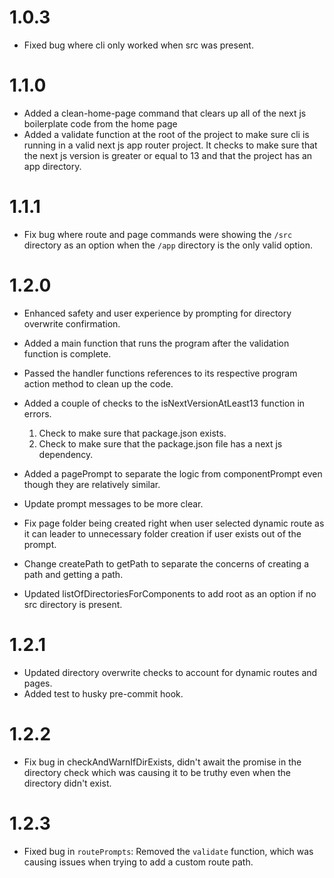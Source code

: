 # 1.0.3

- Fixed bug where cli only worked when src was present.

# 1.1.0

- Added a clean-home-page command that clears up all of the next js boilerplate
  code from the home page
- Added a validate function at the root of the project to make sure cli is running
  in a valid next js app router project. It checks to make sure that the next js version
  is greater or equal to 13 and that the project has an app directory.

# 1.1.1

- Fix bug where route and page commands were showing the `/src` directory as an option when the `/app` directory
  is the only valid option.

# 1.2.0

- Enhanced safety and user experience by prompting for directory overwrite confirmation.
- Added a main function that runs the program after the validation function is complete.
- Passed the handler functions references to its respective program action method to clean up the code.
- Added a couple of checks to the isNextVersionAtLeast13 function in errors.

  1. Check to make sure that package.json exists.
  2. Check to make sure that the package.json file has a next js dependency.

- Added a pagePrompt to separate the logic from componentPrompt even though they are relatively similar.
- Update prompt messages to be more clear.
- Fix page folder being created right when user selected dynamic route as it
  can leader to unnecessary folder creation if user exists out of the prompt.
- Change createPath to getPath to separate the concerns of creating a path and getting a path.
- Updated listOfDirectoriesForComponents to add root as an option if no src directory is present.

# 1.2.1

- Updated directory overwrite checks to account for dynamic routes and pages.
- Added test to husky pre-commit hook.

# 1.2.2

- Fix bug in checkAndWarnIfDirExists, didn't await the promise in the directory check
  which was causing it to be truthy even when the directory didn't exist.

# 1.2.3
- Fixed bug in `routePrompts`: Removed the `validate` function, which was causing issues 
  when trying to add a custom route path.

